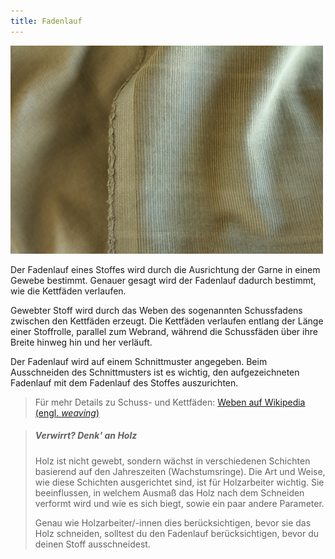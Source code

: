 ```yaml
---
title: Fadenlauf
---
```


![Der Fadenlauf verläuft parallel zum Webrand](fabric-grain.jpg)

Der Fadenlauf eines Stoffes wird durch die Ausrichtung der Garne in einem Gewebe bestimmt. Genauer gesagt wird der Fadenlauf dadurch bestimmt, wie die Kettfäden verlaufen.

Gewebter Stoff wird durch das Weben des sogenannten Schussfadens zwischen den Kettfäden erzeugt. Die Kettfäden verlaufen entlang der Länge einer Stoffrolle, parallel zum Webrand, während die Schussfäden über ihre Breite hinweg hin und her verläuft.

Der Fadenlauf wird auf einem Schnittmuster angegeben. Beim Ausschneiden des Schnittmusters ist es wichtig, den aufgezeichneten Fadenlauf mit dem Fadenlauf des Stoffes auszurichten.

> Für mehr Details zu Schuss- und Kettfäden: [Weben auf Wikipedia (engl. *weaving*)](http://en.wikipedia.org/wiki/Weaving)

> ##### Verwirrt? Denk' an Holz
>
> Holz ist nicht gewebt, sondern wächst in verschiedenen Schichten basierend auf den Jahreszeiten (Wachstumsringe). Die Art und Weise, wie diese Schichten ausgerichtet sind, ist für Holzarbeiter wichtig. Sie beeinflussen, in welchem Ausmaß das Holz nach dem Schneiden verformt wird und wie es sich biegt, sowie ein paar andere Parameter.
>
> Genau wie Holzarbeiter/-innen dies berücksichtigen, bevor sie das Holz schneiden, solltest du den Fadenlauf berücksichtigen, bevor du deinen Stoff ausschneidest.
